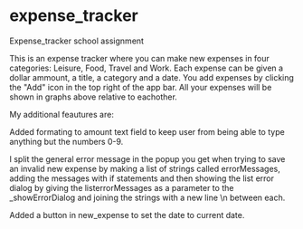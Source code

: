 # expense_tracker
 Expense_tracker school assignment


This is an expense tracker where you can make new expenses in four categories: Leisure, Food, Travel and Work.
Each expense can be given a dollar ammount, a title, a category and a date.  You add expenses by clicking the "Add" icon in the top right of the app bar.
All your expenses will be shown in graphs above relative to eachother.



My additional feautures are:

Added formating to amount text field to keep user from being able to type anything but the numbers 0-9.

I split the general error message in the popup you get when trying to save an invalid new expense by making a list of strings called errorMessages, adding the messages with if statements and then showing the list error dialog by giving the listerrorMessages as a parameter to the _showErrorDialog and joining the strings with a new line \n between each.

Added a button in new_expense to set the date to current date.